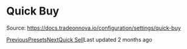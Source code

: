 
# Quick Buy

Source: https://docs.tradeonnova.io/configuration/settings/quick-buy

[PreviousPresets](/configuration/settings/presets)[NextQuick Sell](/configuration/settings/quick-sell)Last updated 2 months ago
